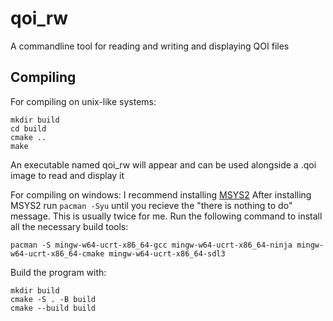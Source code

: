 # qoi_rw
A commandline tool for reading and writing and displaying QOI files

## Compiling
For compiling on unix-like systems:
```
mkdir build
cd build
cmake ..
make
```
An executable named qoi_rw will appear and can be used alongside a .qoi image to read and display it 

For compiling on windows:
I recommend installing [MSYS2](https://www.msys2.org/)
After installing MSYS2 run `pacman -Syu` until you recieve the "there is nothing to do" message. This is usually twice for me.
Run the following command to install all the necessary build tools:
```
pacman -S mingw-w64-ucrt-x86_64-gcc mingw-w64-ucrt-x86_64-ninja mingw-w64-ucrt-x86_64-cmake mingw-w64-ucrt-x86_64-sdl3
```
Build the program with:
```
mkdir build
cmake -S . -B build
cmake --build build
```
